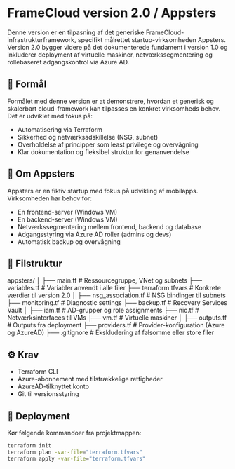 # FrameCloud version 2.0 / Appsters

Denne version er en tilpasning af det generiske FrameCloud-infrastrukturframework, specifikt målrettet startup-virksomheden Appsters. Version 2.0 bygger videre på det dokumenterede fundament i version 1.0 og inkluderer deployment af virtuelle maskiner, netværkssegmentering og rollebaseret adgangskontrol via Azure AD.

## 📌 Formål

Formålet med denne version er at demonstrere, hvordan et generisk og skalerbart cloud-framework kan tilpasses en konkret virksomheds behov. Det er udviklet med fokus på:

- Automatisering via Terraform
- Sikkerhed og netværksadskillelse (NSG, subnet)
- Overholdelse af principper som least privilege og overvågning
- Klar dokumentation og fleksibel struktur for genanvendelse

## 🏢 Om Appsters

Appsters er en fiktiv startup med fokus på udvikling af mobilapps. Virksomheden har behov for:

- En frontend-server (Windows VM)
- En backend-server (Windows VM)
- Netværkssegmentering mellem frontend, backend og database
- Adgangsstyring via Azure AD roller (admins og devs)
- Automatisk backup og overvågning

## 📁 Filstruktur

appsters/
│
├── main.tf # Ressourcegruppe, VNet og subnets
├── variables.tf # Variabler anvendt i alle filer
├── terraform.tfvars # Konkrete værdier til version 2.0
│
├── nsg_association.tf # NSG bindinger til subnets
├── monitoring.tf # Diagnostic settings
├── backup.tf # Recovery Services Vault
│
├── iam.tf # AD-grupper og role assignments
├── nic.tf # Netværksinterfaces til VMs
├── vm.tf # Virtuelle maskiner
│
├── outputs.tf # Outputs fra deployment
├── providers.tf # Provider-konfiguration (Azure og AzureAD)
├── .gitignore # Ekskludering af følsomme eller store filer

## ⚙️ Krav

- Terraform CLI
- Azure-abonnement med tilstrækkelige rettigheder
- AzureAD-tilknyttet konto
- Git til versionsstyring

## 🚀 Deployment

Kør følgende kommandoer fra projektmappen:

```bash
terraform init
terraform plan -var-file="terraform.tfvars"
terraform apply -var-file="terraform.tfvars"
